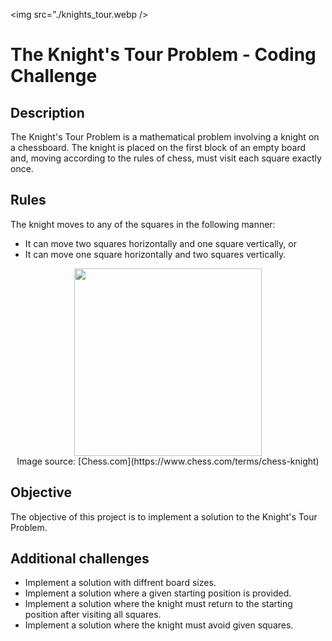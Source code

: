 <img src="./knights_tour.webp />

# The Knight's Tour Problem - Coding Challenge

## Description
The Knight's Tour Problem is a mathematical problem involving a knight on a chessboard. The knight is placed on the first block of an empty board and, moving according to the rules of chess, must visit each square exactly once.


## Rules
The knight moves to any of the squares in the following manner:
- It can move two squares horizontally and one square vertically, or
- It can move one square horizontally and two squares vertically.

<center>
<img src="https://images.chesscomfiles.com/uploads/v1/images_users/tiny_mce/pdrpnht/phpVuLl4W.png" height="300" width="300" />
<br />
Image source: [Chess.com](https://www.chess.com/terms/chess-knight)
</center>


## Objective
The objective of this project is to implement a solution to the Knight's Tour Problem. 


## Additional challenges
- Implement a solution with diffrent board sizes.
- Implement a solution where a given starting position is provided.
- Implement a solution where the knight must return to the starting position after visiting all squares.
- Implement a solution where the knight must avoid given squares.